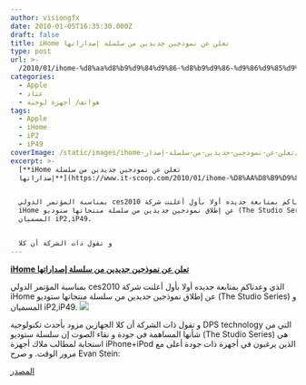 ```yaml
---
author: visiongfx
date: 2010-01-05T16:35:30.000Z
draft: false
title: iHome تعلن عن نموذجين جديدين من سلسلة إصداراتها
type: post
url: >-
  /2010/01/ihome-%d8%aa%d8%b9%d9%84%d9%86-%d8%b9%d9%86-%d9%86%d9%85%d9%88%d8%b0%d8%ac%d9%8a%d9%86-%d8%ac%d8%af%d9%8a%d8%af%d9%8a%d9%86-%d9%85%d9%86-%d8%b3%d9%84%d8%b3%d9%84%d8%a9-%d8%a5%d8%b5%d8%af%d8%a7%d8%b1/
categories:
  - Apple
  - عتاد
  - هواتف/ أجهزة لوحية
tags:
  - Apple
  - iHome
  - iP2
  - iP49
coverImage: /static/images/ihome-تعلن-عن-نموذجين-جديدين-من-سلسلة-إصدار/iP49-1024x810.jpg
excerpt: >-
  [**iHome تعلن عن نموذجين جديدين من سلسلة
  إصداراتها**](https://www.it-scoop.com/2010/01/ihome-%D8%AA%D8%B9%D9%84%D9%86-%D8%B9%D9%86-%D9%86%D9%85%D9%88%D8%B0%D8%AC%D9%8A%D9%86-%D8%AC%D8%AF%D9%8A%D8%AF%D9%8A%D9%86-%D9%85%D9%86-%D8%B3%D9%84%D8%B3%D9%84%D8%A9-%D8%A5%D8%B5%D8%AF%D8%A7%D8%B1/)


  بمناسبة المؤتمر الدولي ces2010 الذي وعدناكم بمتابعة جديده أولا بأول أعلنت شركة
  iHome عن إطلاق نموذجين جديدين من سلسلة منتجاتها ستوديو (The Studio Series) و
  المسميان iP2,iP49. 


  و تقول ذات الشركة أن كلا
---
```

[**iHome تعلن عن نموذجين جديدين من سلسلة إصداراتها**](https://www.it-scoop.com/2010/01/ihome-%D8%AA%D8%B9%D9%84%D9%86-%D8%B9%D9%86-%D9%86%D9%85%D9%88%D8%B0%D8%AC%D9%8A%D9%86-%D8%AC%D8%AF%D9%8A%D8%AF%D9%8A%D9%86-%D9%85%D9%86-%D8%B3%D9%84%D8%B3%D9%84%D8%A9-%D8%A5%D8%B5%D8%AF%D8%A7%D8%B1/)

بمناسبة المؤتمر الدولي ces2010 الذي وعدناكم بمتابعة جديده أولا بأول أعلنت شركة iHome عن إطلاق نموذجين جديدين من سلسلة منتجاتها ستوديو (The Studio Series) و المسميان iP2,iP49. ![](/static/images/ihome-تعلن-عن-نموذجين-جديدين-من-سلسلة-إصدار/iP49-1024x810.jpg)

و تقول ذات الشركة أن كلا الجهازين مزود بأحدث تكنولوجية DPS technology التي من شأنها المساهمة في جودة و نقاء الصوت إن سلسلة ستوديو (The Studio Series) هي استجابة لمطالب ملاك أجهزة iPhone+iPod الذين يرغبون في أجهزة ذات جودة أعلى مع مرور الوقت. و صرح Evan Stein:

[المصدر](http://www.digitaltrends.com/gadgets/ihome-introduces-new-models-from-its-studio-series/)
